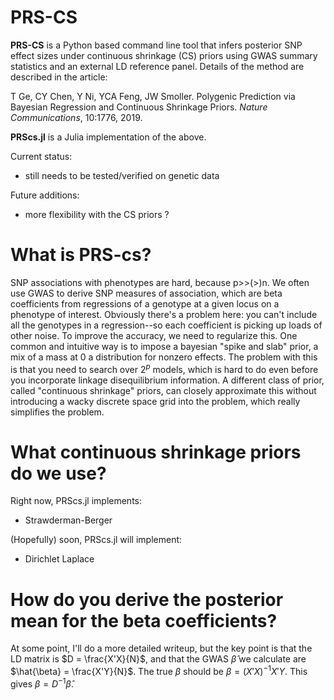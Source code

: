 # PRS-CS

**PRS-CS** is a Python based command line tool that infers posterior SNP effect sizes under continuous shrinkage (CS) priors
using GWAS summary statistics and an external LD reference panel. Details of the method are described in the article:

T Ge, CY Chen, Y Ni, YCA Feng, JW Smoller. Polygenic Prediction via Bayesian Regression and Continuous Shrinkage Priors. *Nature Communications*, 10:1776, 2019.

**PRScs.jl** is a Julia implementation of the above.

Current status:

* still needs to be tested/verified on genetic data

Future additions:
* more flexibility with the CS priors ?


# What is PRS-cs?

SNP associations with phenotypes are hard, because p>>(>)n. We often use GWAS to derive
SNP measures of association, which are beta coefficients from regressions of a
genotype at a given locus on a phenotype of interest. Obviously there's a problem here:
you can't include all the genotypes in a regression--so each coefficient is picking up loads of other noise.
To improve the accuracy, we need to regularize this. One common and intuitive way is to
impose a bayesian "spike and slab" prior, a mix of a mass at 0 a distribution for nonzero effects.
The problem with this is that you need to search over $2^p$ models, which is hard to do even
before you incorporate linkage disequilibrium information. A different class of prior,
called "continuous shrinkage" priors, can closely approximate this without introducing
a wacky discrete space grid into the problem, which really simplifies the problem.

# What continuous shrinkage priors do we use?

Right now, PRScs.jl implements:
* Strawderman-Berger

(Hopefully) soon, PRScs.jl will implement:
* Dirichlet Laplace

# How do you derive the posterior mean for the beta coefficients?

At some point, I'll do a more detailed writeup, but the key point is that the LD
matrix is $D = \frac{X'X}{N}$, and that the GWAS $\hat{\beta}$ we calculate are $\hat{\beta} = \frac{X'Y}{N}$.
The true $\beta$ should be $\beta = (X'X)^{-1}X'Y$. This gives $\beta = D^{-1}\hat{\beta}$.
